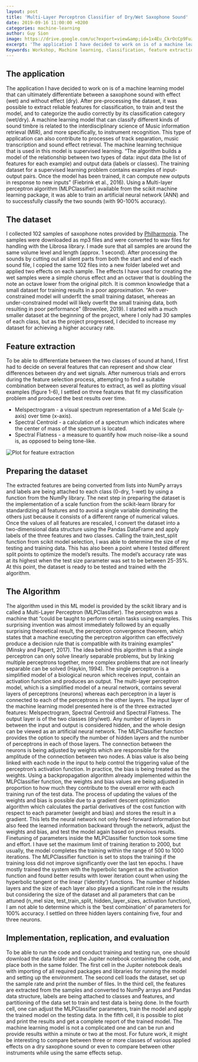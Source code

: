 ```yaml
---
layout: post
title: 'Multi-Layer Perceptron Classifier of Dry/Wet Saxophone Sound'
date: 2019-09-16 11:00:00 +0200
categories: machine-learning
author: Guy Sion
image: https://drive.google.com/uc?export=view&amp;id=1x4Eu_CkrOcCp9FuzZNfQj_Nc29r3m44O
excerpt: 'The application I have decided to work on is of a machine learning model that can ultimately differentiate between a saxophone sound with effect (wet) and without effect (dry).'
Keywords: Workshop, Machine learning, classification, feature extraction, artificial neural network, MLPClassifier
---
```


## The application

The application I have decided to work on is of a machine learning model that can ultimately differentiate between a saxophone sound with effect (wet) and without effect (dry). After pre-processing the dataset, it was possible to extract reliable features for classification, to train and test the model, and to categorize the audio correctly by its classification category (wet/dry). A machine learning model that can classify different kinds of sound timbre is related to the interdisciplinary science of Music information retrieval (MIR), and more specifically, to instrument recognition. This type of application can also contribute to processes of track separation, music transcription and sound effect retrieval. The machine learning technique that is used in this model is supervised learning. “The algorithm builds a model of the relationship between two types of data: input data (the list of features for each example) and output data (labels or classes). The training dataset for a supervised learning problem contains examples of input-output pairs. Once the model has been trained, it can compute new outputs in response to new inputs” (Fiebrink et al., 2016). Using a Multi-layer perceptron algorithm (MLPClassifier) available from the scikit machine learning package, it was able to train an artificial neural network (ANN) and to successfully classify the two sounds (with 90-100% accuracy).


## The dataset

I collected 102 samples of saxophone notes provided by [Philharmonia](http://www.philharmonia.co.uk/explore/sound_samples). The samples were downloaded as mp3 files and were converted to wav files for handling with the Librosa library. I made sure that all samples are around the same volume level and length (approx. 1 second). After processing the sounds by cutting out all silent parts from both the start and end of each sound file, I copied the same 102 files into a new folder labeled wet and applied two effects on each sample. The effects I have used for creating the wet samples were a simple chorus effect and an octaver that is doubling the note an octave lower from the original pitch. It is common knowledge that a small dataset for training results in a poor approximation. “An over-constrained model will underfit the small training dataset, whereas an under-constrained model will likely overfit the small training data, both resulting in poor performance” (Brownlee, 2019). I started with a much smaller dataset at the beginning of the project, where I only had 30 samples of each class, but as the project progressed, I decided to increase my dataset for achieving a higher accuracy rate.

## Feature extraction

To be able to differentiate between the two classes of sound at hand, I first had to decide on several features that can represent and show clear differences between dry and wet signals. After numerous trials and errors during the feature selection process, attempting to find a suitable combination between several features to extract, as well as plotting visual examples (figure 1-6), I settled on three features that fit my classification problem and produced the best results over time.


- Melspectrogram - a visual spectrum representation of a Mel Scale (y-axis) over time (x-axis).
- Spectral Centroid - a calculation of a spectrum which indicates where the center of mass of the spectrum is located.                      
- Spectral Flatness - a measure to quantify how much noise-like a sound is, as opposed to being tone-like.

![Plot for feature extraction](https://drive.google.com/uc?export=view&amp;id=1x4Eu_CkrOcCp9FuzZNfQj_Nc29r3m44O "Plot for feature extraction")

## Preparing the dataset

The extracted features are being converted from lists into NumPy arrays and labels are being attached to each class (0-dry, 1-wet) by using a function from the NumPy library. The next step in preparing the dataset is the implementation of a scale function from the scikit-learn library for standardizing all features and to avoid a single variable dominating the others just because it consists of a different range of numerical values. Once the values of all features are rescaled, I convert the dataset into a two-dimensional data structure using the Pandas DataFrame and apply labels of the three features and two classes.
Calling the train_test_split function from scikit model selection, I was able to determine the size of my testing and training data. This has also been a point where I tested different split points to optimize the model’s results. The model’s accuracy rate was at its highest when the test size parameter was set to be between 25-35%. At this point, the dataset is ready to be tested and trained with the algorithm.

## The Algorithm

The algorithm used in this ML model is provided by the scikit library and is called a Multi-Layer Perceptron (MLPClassifier). The perceptron was a machine that “could be taught to perform certain tasks using examples. This surprising invention was almost immediately followed by an equally surprising theoretical result, the perceptron convergence theorem, which states that a machine executing the perceptron algorithm can effectively produce a decision rule that is compatible with its training examples” (Minsky and Papert, 2017). The idea behind this algorithm is that a single perceptron can only solve linearly separable problems, but by linking multiple perceptrons together, more complex problems that are not linearly separable can be solved (Haykin, 1994). The single perceptron is a simplified model of a biological neuron which receives input, contain an activation function and produces an output.
The multi-layer perceptron model, which is a simplified model of a neural network, contains several layers of perceptrons (neurons) whereas each perceptron in a layer is connected to each of the perceptrons in the other layers. The input layer of the machine learning model presented here is of the three extracted features: Melspectrogram, Spectral Centroid and Spectral Flatness. The output layer is of the two classes (dry/wet). Any number of layers in between the input and output is considered hidden, and the whole design can be viewed as an artificial neural network. The MLPClassifier function provides the option to specify the number of hidden layers and the number of perceptrons in each of those layers. The connection between the neurons is being adjusted by weights which are responsible for the amplitude of the connection between two nodes. A bias value is also being linked with each node in the input to help control the triggering value of the perceptron’s activation function. In practice, the bias is being treated as the weights. Using a backpropagation algorithm already implemented within the MLPClassifier function, the weights and bias values are being adjusted in proportion to how much they contribute to the overall error with each training run of the test data. The process of updating the values of the weights and bias is possible due to a gradient descent optimization algorithm which calculates the partial derivatives of the cost function with respect to each parameter (weight and bias) and stores the result in a gradient. This lets the neural network not only feed-forward information but also feed the learned information backward through the network, adjust the weights and bias, and test the model again based on previous results.
Finetuning of parameters inside the MLPClassifier function took some time and effort. I have set the maximum limit of training iteration to 2000, but usually, the model completes the training within the range of 500 to 1000 iterations. The MLPClassifier function is set to stops the training if the training loss did not improve significantly over the last ten epochs. I have mostly trained the system with the hyperbolic tangent as the activation function and found better results with lower iteration count when using the hyperbolic tangent or the linear (‘identity’) functions. The number of hidden layers and the size of each layer also played a significant role in the results but considering the size of the dataset and all parameters that can be attuned (n_mel size, test_train_split, hidden_layer_sizes, activation function), I am not able to determine which is the ‘best combination’ of parameters for 100% accuracy. I settled on three hidden layers containing five, four and three neurons.

## Implementation, replication, and evaluation

To be able to run the code and conduct training and testing run, one should download the data folder and the Jupiter notebook containing the code, and place both in the same folder. The first cell in the Jupiter notebook deals with importing of all required packages and libraries for running the model and setting up the environment. The second cell loads the dataset, set up the sample rate and print the number of files. In the third cell, the features are extracted from the samples and converted to NumPy arrays and Pandas data structure, labels are being attached to classes and features, and partitioning of the data set to train and test data is being done. In the fourth cell, one can adjust the MLPClassifier parameters, train the model and apply the trained model on the testing data. In the fifth cell, it is possible to plot and print the results and get a complete report of the trained model. The machine learning model is not a complicated one and can be run and provide results within a minute or two at the most. For future work, it might be interesting to compare between three or more classes of various applied effects on a dry saxophone sound or even to compare between other instruments while using the same effects setup.
